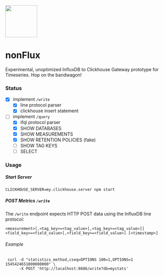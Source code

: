 <img src="https://user-images.githubusercontent.com/1423657/50374656-0a078400-05f2-11e9-8754-98b98e0244c4.png" width=100>

# nonFlux
Experimental, unoptimized InfluxDB to Clickhouse Gateway prototype for Timeseries. Hop on the bandwagon!


### Status
- [x] implement `/write`
  - [x] line protocol parser
  - [x] clickhouse insert statement
- [ ] implement `/query`
  - [x] ifql protocol parser
  - [x] SHOW DATABASES
  - [x] SHOW MEASUREMENTS
  - [x] SHOW RETENTION POLICIES (fake)
  - [ ] SHOW TAG KEYS
  - [ ] SELECT

### Usage
##### Start Server
```
CLICKHOUSE_SERVER=my.clickhouse.server npm start
```
##### POST Metrics `/write`
The `/write` endpoint expects HTTP POST data using the InfluxDB line protocol:
```
<measurement>[,<tag_key>=<tag_value>[,<tag_key>=<tag_value>]] <field_key>=<field_value>[,<field_key>=<field_value>] [<timestamp>]
```
###### Example
```
 curl -d "statistics_method,cseq=OPTIONS 100=1,OPTIONS=1 1545424651000000000" \
      -X POST 'http://localhost:8686/write?db=mystats'
```
